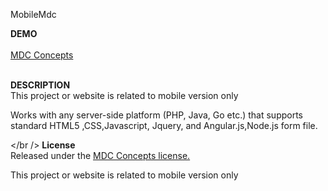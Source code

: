 MobileMdc

<b>DEMO</b>
<br/>
<br/>
<a href="http://mdccorp.in/" target="_blank">MDC Concepts </a>

<br/>
<b>DESCRIPTION</b>
<br/>
This project or website is related to mobile version only 


Works with any server-side platform (PHP,  Java,  Go etc.) that supports standard HTML5 ,CSS,Javascript, Jquery, and Angular.js,Node.js  form file.

</br />
<b>License</b>
<br />
Released under the <a href="http://mdccorp.in/" target="_blank">
MDC Concepts license.</a>

This project or website is related to mobile version only 
